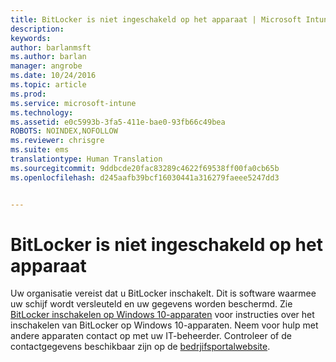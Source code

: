 ```yaml
---
title: BitLocker is niet ingeschakeld op het apparaat | Microsoft Intune
description: 
keywords: 
author: barlanmsft
ms.author: barlan
manager: angrobe
ms.date: 10/24/2016
ms.topic: article
ms.prod: 
ms.service: microsoft-intune
ms.technology: 
ms.assetid: e0c5993b-3fa5-411e-bae0-93fb66c49bea
ROBOTS: NOINDEX,NOFOLLOW
ms.reviewer: chrisgre
ms.suite: ems
translationtype: Human Translation
ms.sourcegitcommit: 9ddbcde20fac83289c4622f69538ff00fa0cb65b
ms.openlocfilehash: d245aafb39bcf16030441a316279faeee5247dd3


---
```



# <a name="device-doesnt-have-bitlocker-enabled"></a>BitLocker is niet ingeschakeld op het apparaat

Uw organisatie vereist dat u BitLocker inschakelt. Dit is software waarmee uw schijf wordt versleuteld en uw gegevens worden beschermd. Zie [BitLocker inschakelen op Windows 10-apparaten](https://gallery.technet.microsoft.com/How-to-turn-on-BitLocker-34294d3d) voor instructies over het inschakelen van BitLocker op Windows 10-apparaten. Neem voor hulp met andere apparaten contact op met uw IT-beheerder. Controleer of de contactgegevens beschikbaar zijn op de [bedrjifsportalwebsite](http://portal.manage.microsoft.com).





<!--HONumber=Nov16_HO1-->


